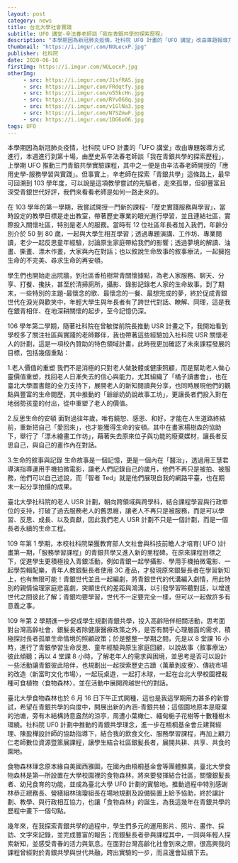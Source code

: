 ```yaml
---
layout: post
category: news
title: 台北大學社會實踐
subtitle: UFO 講堂-辛法春老師談「我在青銀共學的探索歷程」
description: "本學期因為新冠肺炎疫情，社科院 UFO 計畫的「UFO 講堂」改由專題報導方式進行，本週進行到第十場，由歷史系辛法春老師談「我在青銀共學的探索歷程」，上學期 UFO 推動三門青銀共學實驗課程，其中之一便是由辛法春老師開授的「應用史學-服務學習與實踐」。但事實上，辛老師在探索「青銀共學」這條路上，最早可回溯到 103 學年度，可以說是這項教學嘗試的先驅者，走來孤單，但卻豐富且深受青銀世代好評，我們來看看老師是如何一路走來的。"
thumbnail: "https://i.imgur.com/NOLecxP.jpg"
publisher: 社科院
date: 2020-06-16
firstImg: https://i.imgur.com/NOLecxP.jpg
otherImg:
     - src: https://i.imgur.com/J1sfRAS.jpg
     - src: https://i.imgur.com/FRdqtfy.jpg
     - src: https://i.imgur.com/o55kcHn.jpg
     - src: https://i.imgur.com/RYvO68q.jpg
     - src: https://i.imgur.com/v1GlNa3.jpg
     - src: https://i.imgur.com/N7SZmwF.jpg
     - src: https://i.imgur.com/1DG6oO6.jpg
tags: UFO
---
```

本學期因為新冠肺炎疫情，社科院 UFO 計畫的「UFO 講堂」改由專題報導方式進行，本週進行到第十場，由歷史系辛法春老師談「我在青銀共學的探索歷程」，上學期 UFO 推動三門青銀共學實驗課程，其中之一便是由辛法春老師開授的「應用史學-服務學習與實踐」。但事實上，辛老師在探索「青銀共學」這條路上，最早可回溯到 103 學年度，可以說是這項教學嘗試的先驅者，走來孤單，但卻豐富且深受青銀世代好評，我們來看看老師是如何一路走來的。

在 103 學年的第一學期，我嘗試開授一門新的課程-「歷史實踐服務與學習」，當時設定的教學目標是走出教室，帶著歷史專業的眼光進行學習，並且連結社區，實際投入關懷社區，特別是老人的服務。當時有 12 位社區年長者加入我們，年齡分別介於 50 到 80 歲，一起與大學生相互學習；透過專題演講、工作坊、專業閱讀，老少一起反思童年經驗，討論原生家庭帶給我們的影響；透過夢境的解讀、油畫、撕畫、漂木作畫，大家與內在對話；也以敘說生命故事的敘事療法，一起擁抱生命的不完美、尋求生命的再安頓。

學生們也開始走出院牆，到社區香柏樹常青關懷據點，為老人家服務、聊天、分享、打餐、攙扶，甚至於清掃廁所，攝影、錄影記錄老人家的生命故事。到了期末，一些特別的主題-最懷念的歌、最懷念的一餐、最想完成的夢，終於促成青銀世代在淚光與歡笑中，年輕大學生與年長者有了跨世代對話、瞭解、同理，這是我在銀青相伴、在地深耕關懷的起步，至今記憶仍深。

106 學年第二學期，隨著社科院在曾敏傑前院長推動 USR 計畫之下，我開始看到學校多了關注社區與實踐的老師夥伴，我也帶著這些經驗加入社科院 USR 關懷老人的計劃，這是一項校內贊助的特色領域計畫，此時我更加確認了未來課程發展的目標，包括幾個重點：

1.老人價值的重塑
我們不是消極的只對老人做肢體或健康照顧，而是幫助老人做心靈價值重塑，找回老人日漸失去的信心與能力，尤其組織了「橘子讀書會」，也在臺北大學圖書館的全力支持下，展開老人的新知閱讀與分享，也同時展現他們的觀點與豐富的生命閱歷，其中推動的「爺爺奶奶說故事工坊」，更讓長者們投入對在地弱勢孩童的付出，從中重塑了老人的價值。

2.反思生命的安頓
面對過往年歲，唯有饒恕、感恩、和好，才能在人生道路終結前，重新把自己「愛回來」，也才能獲得生命的安頓。其中在畫家楊樹森的協助下，舉行了「漂木繪畫工作坊」，藉著失去原來位子與功能的廢棄媒材，讓長者反思自己，與自己的畫作內在對話。

3.生命的敘事與記錄
生命故事是一個記憶，更是一個內在「醫治」，透過用王慧君導演指導運用手機拍微電影，讓老人們記錄自己的歲月，他們不再只是被拍、被服務，他們可以自己述說，而「智者 Ted」就是他們展現自我的網路平臺，也在期末一起分享拍攝的成果。

臺北大學社科院的老人 USR 計劃，朝向跨領域與跨學科，結合課程學習與行政單位的支持，打破了過去服務老人的舊思維，讓老人不再只是被服務，而是可以學習、反思、成長、以及貢獻，因此我們老人 USR 計劃不只是一個計劃，而是一個長者永續的生命工程。

109 年第 1 學期，本校社科院榮獲教育部人文社會與科技前瞻人才培育( UFO )計畫第一期，「服務學習課程」的青銀共學又進入新的里程碑。在原來課程目標之下，促進學生更積極投入青銀活動，例如青銀一起學攝影、學用手機拍微電影、一起學剪輯配樂，青年人教銀髮長者使用 3C 產品，才發現原來銀髮長者在學習新知上，也有無限可能！青銀世代並且一起編劇，將青銀世代的代溝編入劇情，用此特別的親情倫理家庭悲喜劇，突顯世代的差距與鴻溝，以引發學習聆聽對話，以增進世代之間彼此了解；青銀均要學習，世代不一定要完全一樣，但可以一起做許多有意義之事。

109 年第 2 學期進一步促成學生規劃青銀共學，投入高齡陪伴相關活動，思考面對台灣高齡社會，銀髮長者除健康醫療政策之外，是否有關乎心理層面的需求，積極探討長者孤單生命情境的照顧政策；於是整整一學期之間，先是以 8 堂課 16 小時，進行了青銀學習生命反思、童年經驗與原生家庭回顧，以說故事〈敘事療法〉彼此傾聽；再以 4 堂課 8 小時，了解老年人的需求與困境，並思考是否可以設計一些活動讓青銀彼此陪伴，也規劃出一起探索歷史古蹟〈萬華剝皮寮〉、傳統市場的改造〈新富町文化市場〉，一起玩桌遊，一起打木球，一起在台北大學校園裡栽種可食植物〈食物森林〉，並在活動中展開跨越世代的對話。

臺北大學食物森林也於 6 月 16 日下午正式開種，這也是我這學期用力甚多的新嘗試，希望在青銀共學的向度中，開展出新的內涵-青銀共植；這個園地原本是廢棄的池塘，旁有木結構詩意盎然的涼亭，周遭小葉橄仁、緬甸梔子花樹等十數種樹木環繞。社科院 UF0 計劃中推動的青銀共學理念，進一步在梧桐基金會丘建賢經理、陳盈樺設計師的協助指導下，結合我的飲食文化、服務學習課程，再加上顧力仁老師數位資源暨策展課程，讓學生結合社區銀髪長者，展開共耕、共享、共食的園地。

食物森林理念原本緣自美國西雅圖，在國內由梧桐基金會等團體推廣，臺北大學食物森林是第—所設置在大學校園裡的食物森林，將來要發揮結合社區，關懐銀髪長者、幼兒食育的功能，並成為臺北大學 UF0 計劃的實驗地。推動過程中特別感謝林恭正總務長、營繕組林瑞瓊組長在場地規劃及設備裝置上給予協助，終於讓計劃、教學、與行政相互協力，也讓「食物森林」的誕生，為我這幾年在青銀共學的歷程中畫下一個句點。

幾年來，在我探索青銀共學的過程中，學生們多元的運用影片、照片、畫作、採訪、文字來記錄，並完成豐富的報告；而銀髮長者參與課程其中，一同與年輕人探索新知，並感受青春的活力與氣息。在面對台灣高齡化社會到來之際，很高興我的課程曾經對於青銀共學與世代共融，跨出實驗的一步，而且還會延續下去。
